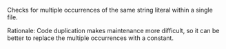 Checks for multiple occurrences of the same string literal within a single file.

Rationale: Code duplication makes maintenance more difficult, so it can be better to replace the multiple occurrences with a constant.